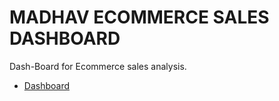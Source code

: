 # MADHAV ECOMMERCE SALES DASHBOARD
Dash-Board for Ecommerce sales analysis.

- <a href="https://github.com/yashh1910/tutorial/blob/main/screenshot_dashboard.png">Dashboard </a>


